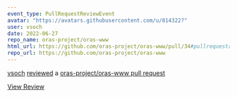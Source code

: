 ```yaml
---
event_type: PullRequestReviewEvent
avatar: "https://avatars.githubusercontent.com/u/814322?"
user: vsoch
date: 2022-06-27
repo_name: oras-project/oras-www
html_url: https://github.com/oras-project/oras-www/pull/34#pullrequestreview-1020519956
repo_url: https://github.com/oras-project/oras-www
---
```


<a href='https://github.com/vsoch' target='_blank'>vsoch</a> <a href='https://github.com/oras-project/oras-www/pull/34#pullrequestreview-1020519956' target='_blank'>reviewed</a> a <a href='https://github.com/oras-project/oras-www/pull/34' target='_blank'>oras-project/oras-www pull request</a>

<small></small>

<a href='https://github.com/oras-project/oras-www/pull/34#pullrequestreview-1020519956' target='_blank'>View Review</a>